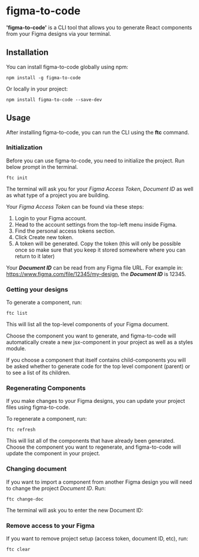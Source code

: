 # **figma-to-code**

**'figma-to-code'** is a CLI tool that allows you to generate React components from your Figma designs via your terminal.

## **Installation**

You can install figma-to-code globally using npm:

```
npm install -g figma-to-code
```
Or locally in your project:
```
npm install figma-to-code --save-dev
```

## **Usage**

After installing figma-to-code, you can run the CLI using the **ftc** command.

### **Initialization**
Before you can use figma-to-code, you need to initialize the project. Run below prompt in the terminal.

```
ftc init
```
The terminal will ask you for your *Figma Access Token*, *Document ID* as well as what type of a project you are building.

Your *Figma Access Token* can be found via these steps:

1. Login to your Figma account.
2. Head to the account settings from the top-left menu inside Figma.
3. Find the personal access tokens section.
4. Click Create new token.
5. A token will be generated. Copy the token (this will only be possible once so make sure that you keep it stored somewhere where you can return to it later)

Your ***Document ID*** can be read from any Figma file URL. For example in: https://www.figma.com/file/12345/my-design, the ***Document ID*** is 12345.

### **Getting your designs**
To generate a component, run:

```
ftc list
```
This will list all the top-level components of your Figma document.

Choose the component you want to generate, and figma-to-code will automatically create a new jsx-component in your project as well as a styles module. 

If you choose a component that itself contains child-components you will be asked whether to generate code for the top level component (parent) or to see a list of its children. 

### **Regenerating Components**
If you make changes to your Figma designs, you can update your project files using figma-to-code.

To regenerate a component, run:

```
ftc refresh
```
This will list all of the components that have already been generated. Choose the component you want to regenerate, and figma-to-code will update the component in your project.

### **Changing document**
If you want to import a component from another Figma design you will need to change the project *Document ID*. Run:
```
ftc change-doc
```
The terminal will ask you to enter the new Document ID:

### **Remove access to your Figma**
If you want to remove project setup (access token, document ID, etc), run:

```
ftc clear
```